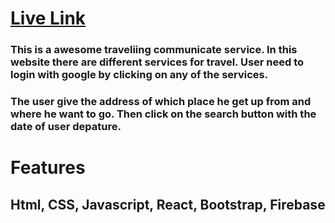 # [Live Link](https://vehicles-services.web.app/)
### This is a awesome traveliing communicate service. In this website there are different services for travel. User need to login with google by clicking on any of the services.

### The user give the address of which place he get up from and where he want to go. Then click on the search button with the date of user depature.

# Features
## Html, CSS, Javascript, React, Bootstrap, Firebase
